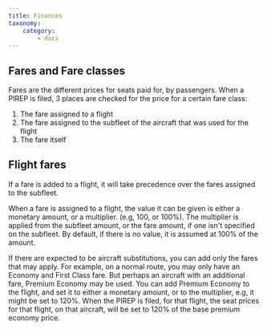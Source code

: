 ```yaml
---
title: Finances
taxonomy:
    category:
        - docs
---
```


## Fares and Fare classes

Fares are the different prices for seats paid for, by passengers. When a PIREP is filed, 3 places are checked for the price for a certain fare class:

1. The fare assigned to a flight
2. The fare assigned to the subfleet of the aircraft that was used for the flight
3. The fare itself

## Flight fares

If a fare is added to a flight, it will take precedence over the fares assigned to the subfleet.

When a fare is assigned to a flight, the value it can be given is either a monetary amount, or a multiplier. (e.g, 100, or 100%). The multiplier is applied from the subfleet amount, or the fare amount, if one isn't specified on the subfleet. By default, if there is no value, it is assumed at 100% of the amount.

If there are expected to be aircraft substitutions, you can add only the fares that may apply. For example, on a normal route, you may only have an Economy and First Class fare. But perhaps an aircraft with an additional fare, Premium Economy may be used. You can add Premium Economy to the flight, and set it to either a monetary amount, or to the multiplier, e.g, it might be set to 120%. When the PIREP is filed, for that flight, the seat prices for that flight, on that aircraft, will be set to 120% of the base premium economy price.